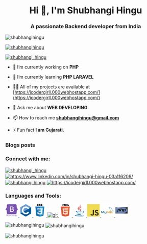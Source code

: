 <h1 align="center">Hi 👋, I'm Shubhangi Hingu</h1>
<h3 align="center">A passionate Backend developer from India</h3>

<p align="left"> <img src="https://komarev.com/ghpvc/?username=shubhangihingu&label=Profile%20views&color=0e75b6&style=flat" alt="shubhangihingu" /> </p>

<p align="left"> <a href="https://github.com/ryo-ma/github-profile-trophy"><img src="https://github-profile-trophy.vercel.app/?username=shubhangihingu" alt="shubhangihingu" /></a> </p>

<p align="left"> <a href="https://twitter.com/hingu_shubhangi" target="blank"><img src="https://img.shields.io/twitter/follow/shubhangi_hingu?logo=twitter&style=for-the-badge" alt="shubhangi_hingu" /></a> </p>

- 🔭 I’m currently working on **PHP**

- 🌱 I’m currently learning **PHP LARAVEL**

- 👨‍💻 All of my projects are available at [https://icodergirll.000webhostapp.com/](https://icodergirll.000webhostapp.com/)

- 💬 Ask me about **WEB DEVELOPING**

- 📫 How to reach me **shubhangihingu@gmail.com**

- ⚡ Fun fact **I am Gujarati.**

### Blogs posts
<!-- BLOG-POST-LIST:START -->
<!-- BLOG-POST-LIST:END -->

<h3 align="left">Connect with me:</h3>
<p align="left">
<a href="https://twitter.com/hingu_shubhangi" target="blank"><img align="center" src="https://raw.githubusercontent.com/rahuldkjain/github-profile-readme-generator/master/src/images/icons/Social/twitter.svg" alt="shubhangi_hingu" height="30" width="40" /></a>
<a href="https://linkedin.com/in/https://www.linkedin.com/in/shubhangi-hingu-03a116209/" target="blank"><img align="center" src="https://raw.githubusercontent.com/rahuldkjain/github-profile-readme-generator/master/src/images/icons/Social/linked-in-alt.svg" alt="https://www.linkedin.com/in/shubhangi-hingu-03a116209/" height="30" width="40" /></a>
<a href="https://stackoverflow.com/users/shubhangi hingu" target="blank"><img align="center" src="https://raw.githubusercontent.com/rahuldkjain/github-profile-readme-generator/master/src/images/icons/Social/stack-overflow.svg" alt="shubhangi hingu" height="30" width="40" /></a>
<a href="/https://icodergirll.000webhostapp.com/" target="blank"><img align="center" src="https://raw.githubusercontent.com/rahuldkjain/github-profile-readme-generator/master/src/images/icons/Social/rss.svg" alt="https://icodergirll.000webhostapp.com/" height="30" width="40" /></a>
</p>

<h3 align="left">Languages and Tools:</h3>
<p align="left"> <a href="https://getbootstrap.com" target="_blank" rel="noreferrer"> <img src="https://raw.githubusercontent.com/devicons/devicon/master/icons/bootstrap/bootstrap-plain-wordmark.svg" alt="bootstrap" width="40" height="40"/> </a> <a href="https://www.cprogramming.com/" target="_blank" rel="noreferrer"> <img src="https://raw.githubusercontent.com/devicons/devicon/master/icons/c/c-original.svg" alt="c" width="40" height="40"/> </a> <a href="https://www.w3schools.com/css/" target="_blank" rel="noreferrer"> <img src="https://raw.githubusercontent.com/devicons/devicon/master/icons/css3/css3-original-wordmark.svg" alt="css3" width="40" height="40"/> </a> <a href="https://git-scm.com/" target="_blank" rel="noreferrer"> <img src="https://www.vectorlogo.zone/logos/git-scm/git-scm-icon.svg" alt="git" width="40" height="40"/> </a> <a href="https://www.w3.org/html/" target="_blank" rel="noreferrer"> <img src="https://raw.githubusercontent.com/devicons/devicon/master/icons/html5/html5-original-wordmark.svg" alt="html5" width="40" height="40"/> </a> <a href="https://www.java.com" target="_blank" rel="noreferrer"> <img src="https://raw.githubusercontent.com/devicons/devicon/master/icons/java/java-original.svg" alt="java" width="40" height="40"/> </a> <a href="https://developer.mozilla.org/en-US/docs/Web/JavaScript" target="_blank" rel="noreferrer"> <img src="https://raw.githubusercontent.com/devicons/devicon/master/icons/javascript/javascript-original.svg" alt="javascript" width="40" height="40"/> </a> <a href="https://www.mysql.com/" target="_blank" rel="noreferrer"> <img src="https://raw.githubusercontent.com/devicons/devicon/master/icons/mysql/mysql-original-wordmark.svg" alt="mysql" width="40" height="40"/> </a> <a href="https://www.php.net" target="_blank" rel="noreferrer"> <img src="https://raw.githubusercontent.com/devicons/devicon/master/icons/php/php-original.svg" alt="php" width="40" height="40"/> </a> </p>

<p><img align="left" src="https://github-readme-stats.vercel.app/api/top-langs?username=shubhangihingu&show_icons=true&locale=en&layout=compact" alt="shubhangihingu" /></p>

<p>&nbsp;<img align="center" src="https://github-readme-stats.vercel.app/api?username=shubhangihingu&show_icons=true&locale=en" alt="shubhangihingu" /></p>

<p><img align="center" src="https://github-readme-streak-stats.herokuapp.com/?user=shubhangihingu&" alt="shubhangihingu" /></p>




